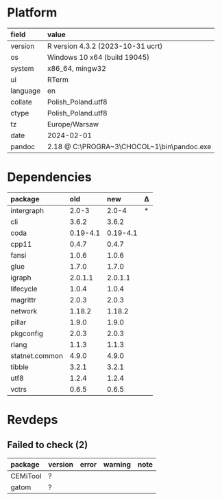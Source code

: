 # Platform

|field    |value                                      |
|:--------|:------------------------------------------|
|version  |R version 4.3.2 (2023-10-31 ucrt)          |
|os       |Windows 10 x64 (build 19045)               |
|system   |x86_64, mingw32                            |
|ui       |RTerm                                      |
|language |en                                         |
|collate  |Polish_Poland.utf8                         |
|ctype    |Polish_Poland.utf8                         |
|tz       |Europe/Warsaw                              |
|date     |2024-02-01                                 |
|pandoc   |2.18 @ C:\PROGRA~3\CHOCOL~1\bin\pandoc.exe |

# Dependencies

|package        |old      |new      |Δ  |
|:--------------|:--------|:--------|:--|
|intergraph     |2.0-3    |2.0-4    |*  |
|cli            |3.6.2    |3.6.2    |   |
|coda           |0.19-4.1 |0.19-4.1 |   |
|cpp11          |0.4.7    |0.4.7    |   |
|fansi          |1.0.6    |1.0.6    |   |
|glue           |1.7.0    |1.7.0    |   |
|igraph         |2.0.1.1  |2.0.1.1  |   |
|lifecycle      |1.0.4    |1.0.4    |   |
|magrittr       |2.0.3    |2.0.3    |   |
|network        |1.18.2   |1.18.2   |   |
|pillar         |1.9.0    |1.9.0    |   |
|pkgconfig      |2.0.3    |2.0.3    |   |
|rlang          |1.1.3    |1.1.3    |   |
|statnet.common |4.9.0    |4.9.0    |   |
|tibble         |3.2.1    |3.2.1    |   |
|utf8           |1.2.4    |1.2.4    |   |
|vctrs          |0.6.5    |0.6.5    |   |

# Revdeps

## Failed to check (2)

|package  |version |error |warning |note |
|:--------|:-------|:-----|:-------|:----|
|CEMiTool |?       |      |        |     |
|gatom    |?       |      |        |     |

